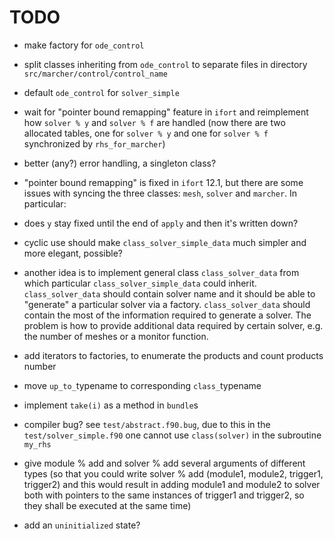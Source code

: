 TODO
====

- make factory for `ode_control`

- split classes inheriting from `ode_control` to separate files in
  directory `src/marcher/control/control_name`

- default `ode_control` for `solver_simple`

- wait for "pointer bound remapping" feature in `ifort` and
  reimplement how `solver % y` and `solver % f` are handled (now there
  are two allocated tables, one for `solver % y` and one for `solver %
  f` synchronized by `rhs_for_marcher`)

- better (any?) error handling, a singleton class?

- "pointer bound remapping" is fixed in `ifort` 12.1, but there are
  some issues with syncing the three classes: `mesh`, `solver` and
  `marcher`. In particular:

- does `y` stay fixed until the end of `apply` and then it's written
  down?

- cyclic use should make `class_solver_simple_data` much simpler and
  more elegant, possible?

- another idea is to implement general class `class_solver_data` from
  which particular `class_solver_simple_data` could
  inherit. `class_solver_data` should contain solver name and it
  should be able to "generate" a particular solver via a
  factory. `class_solver_data` should contain the most of the
  information required to generate a solver. The problem is how to
  provide additional data required by certain solver, e.g. the number
  of meshes or a monitor function.

- add iterators to factories, to enumerate the products and count
  products number

- move `up_to_`typename to corresponding `class_`typename

- implement `take(i)` as a method in `bundle`s

- compiler bug? see `test/abstract.f90.bug`, due to this in the
  `test/solver_simple.f90` one cannot use `class(solver)` in the
  subroutine `my_rhs`

- give module % add and solver % add several arguments of different
  types (so that you could write solver % add (module1, module2,
  trigger1, trigger2) and this would result in adding module1 and
  module2 to solver both with pointers to the same instances of
  trigger1 and trigger2, so they shall be executed at the same time)

- add an `uninitialized` state?
